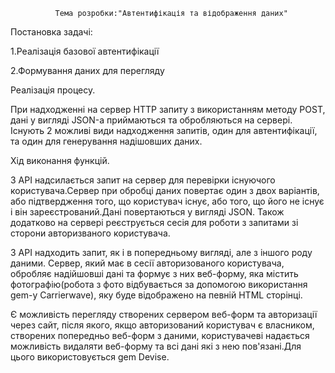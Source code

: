               Тема розробки:"Автентифікація та відображення даних"
              
 Постановка задачі:
 
 1.Реалізація базової автентифікації
 
 2.Формування даних для перегляду
 
 Реалізація процесу.

 При надходженні на сервер HTTP запиту з використанням методу POST, дані у вигляді JSON-а приймаються та обробляються на сервері. Існують 2 можливі види надходження запитів, один для автентифікації, та один для генерування надішовших даних.
 
 Хід виконання функцій.
 
 З API надсилається запит на сервер для перевірки існуючого користувача.Сервер при обробці даних повертає один з двох варіантів, або підтвердження того, що користувач існує, або того, що його не існує і він зареєстрований.Дані повертаються у вигляді JSON. Також додатково на сервері реєструється сесія для роботи з запитами зі сторони авторизваного користувача.
 
 З API надходить запит, як і в попередньому вигляді, але з іншого роду даними. Сервер, який має в сесії авторизованого користувача, обробляє надійшовші дані та формує з них веб-форму, яка містить фотографію(робота з фото відбувається за допомогою використання gem-у Carrierwave), яку буде відображено на певній HTML сторінці.
 
 Є можливість перегляду створених сервером веб-форм та авторизації через сайт, після якого, якщо авторизований користувач є власником, створених попередньо веб-форм з даними, користувачеві надається можливість видаляти веб-форму та всі дані які з нею пов'язані.Для цього використовується gem Devise.
